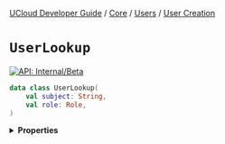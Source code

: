 [UCloud Developer Guide](/docs/developer-guide/README.md) / [Core](/docs/developer-guide/core/README.md) / [Users](/docs/developer-guide/core/users/README.md) / [User Creation](/docs/developer-guide/core/users/creation.md)

# `UserLookup`


[![API: Internal/Beta](https://img.shields.io/static/v1?label=API&message=Internal/Beta&color=red&style=flat-square)](/docs/developer-guide/core/api-conventions.md)



```kotlin
data class UserLookup(
    val subject: String,
    val role: Role,
)
```

<details>
<summary>
<b>Properties</b>
</summary>

<details>
<summary>
<code>subject</code>: <code><code><a href='https://kotlinlang.org/api/latest/jvm/stdlib/kotlin/-string/'>String</a></code></code>
</summary>





</details>

<details>
<summary>
<code>role</code>: <code><code><a href='/docs/reference/dk.sdu.cloud.Role.md'>Role</a></code></code>
</summary>





</details>



</details>


